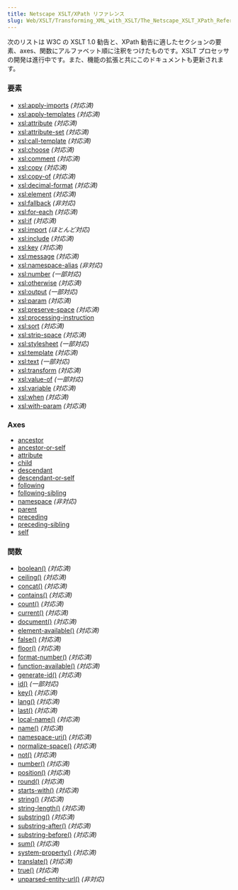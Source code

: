 ```yaml
---
title: Netscape XSLT/XPath リファレンス
slug: Web/XSLT/Transforming_XML_with_XSLT/The_Netscape_XSLT_XPath_Reference
---
```


次のリストは W3C の XSLT 1.0 勧告と、XPath 勧告に適したセクションの要素、axes、関数にアルファベット順に注釈をつけたものです。XSLT プロセッサの開発は進行中です。また、機能の拡張と共にこのドキュメントも更新されます。

### 要素

- [xsl:apply-imports](/ja/docs/Web/XSLT/Element/apply-imports) _(対応済)_
- [xsl:apply-templates](/ja/docs/Web/XSLT/Element/apply-templates) _(対応済)_
- [xsl:attribute](/ja/docs/Web/XSLT/Element/attribute) _(対応済)_
- [xsl:attribute-set](/ja/docs/Web/XSLT/Element/attribute-set) _(対応済)_
- [xsl:call-template](/ja/docs/Web/XSLT/Element/call-template) _(対応済)_
- [xsl:choose](/ja/docs/Web/XSLT/Element/choose) _(対応済)_
- [xsl:comment](/ja/docs/Web/XSLT/Element/comment) _(対応済)_
- [xsl:copy](/ja/docs/Web/XSLT/Element/copy) _(対応済)_
- [xsl:copy-of](/ja/docs/Web/XSLT/Element/copy-of) _(対応済)_
- [xsl:decimal-format](/ja/docs/Web/XSLT/Element/decimal-format) _(対応済)_
- [xsl:element](/ja/docs/Web/XSLT/Element/element) _(対応済)_
- [xsl:fallback](/ja/docs/Web/XSLT/Element/fallback) _(非対応)_
- [xsl:for-each](/ja/docs/Web/XSLT/Element/for-each) _(対応済)_
- [xsl:if](/ja/docs/Web/XSLT/Element/if) _(対応済)_
- [xsl:import](/ja/docs/Web/XSLT/Element/import) _(ほとんど対応)_
- [xsl:include](/ja/docs/Web/XSLT/Element/include) _(対応済)_
- [xsl:key](/ja/docs/Web/XSLT/Element/key) _(対応済)_
- [xsl:message](/ja/docs/Web/XSLT/Element/message) _(対応済)_
- [xsl:namespace-alias](/ja/docs/Web/XSLT/Element/namespace-alias) _(非対応)_
- [xsl:number](/ja/docs/Web/XSLT/Element/number) _(一部対応)_
- [xsl:otherwise](/ja/docs/Web/XSLT/Element/otherwise) _(対応済)_
- [xsl:output](/ja/docs/Web/XSLT/Element/output) _(一部対応)_
- [xsl:param](/ja/docs/Web/XSLT/Element/param) _(対応済)_
- [xsl:preserve-space](/ja/docs/Web/XSLT/Element/preserve-space) _(対応済)_
- [xsl:processing-instruction](/ja/docs/Web/XSLT/Element/processing-instruction)
- [xsl:sort](/ja/docs/Web/XSLT/Element/sort) _(対応済)_
- [xsl:strip-space](/ja/docs/Web/XSLT/Element/strip-space) _(対応済)_
- [xsl:stylesheet](/ja/docs/Web/XSLT/Element/stylesheet) _(一部対応)_
- [xsl:template](/ja/docs/Web/XSLT/Element/template) _(対応済)_
- [xsl:text](/ja/docs/Web/XSLT/Element/text) _(一部対応)_
- [xsl:transform](/ja/docs/Web/XSLT/Element/transform) _(対応済)_
- [xsl:value-of](/ja/docs/Web/XSLT/Element/value-of) _(一部対応)_
- [xsl:variable](/ja/docs/Web/XSLT/Element/variable) _(対応済)_
- [xsl:when](/ja/docs/Web/XSLT/Element/when) _(対応済)_
- [xsl:with-param](/ja/docs/Web/XSLT/Element/with-param) _(対応済)_

### Axes

- [ancestor](/ja/docs/Web/XPath/Axes#ancestor)
- [ancestor-or-self](/ja/docs/Web/XPath/Axes#ancestor-or-self)
- [attribute](/ja/docs/Web/XPath/Axes#attribute)
- [child](/ja/docs/Web/XPath/Axes#child)
- [descendant](/ja/docs/Web/XPath/Axes#descendant)
- [descendant-or-self](/ja/docs/Web/XPath/Axes#descendant-or-self)
- [following](/ja/docs/Web/XPath/Axes#following)
- [following-sibling](/ja/docs/Web/XPath/Axes#following-sibling)
- [namespace](/ja/docs/Web/XPath/Axes#namespace) _(非対応)_
- [parent](/ja/docs/Web/XPath/Axes#parent)
- [preceding](/ja/docs/Web/XPath/Axes#preceding)
- [preceding-sibling](/ja/docs/Web/XPath/Axes#preceding-sibling)
- [self](/ja/docs/Web/XPath/Axes#self)

### 関数

- [boolean()](/ja/docs/Web/XPath/Functions/boolean) _(対応済)_
- [ceiling()](/ja/docs/Web/XPath/Functions/ceiling) _(対応済)_
- [concat()](/ja/docs/Web/XPath/Functions/concat) _(対応済)_
- [contains()](/ja/docs/Web/XPath/Functions/contains) _(対応済)_
- [count()](/ja/docs/Web/XPath/Functions/count) _(対応済)_
- [current()](/ja/docs/Web/XPath/Functions/current) _(対応済)_
- [document()](/ja/docs/Web/XPath/Functions/document) _(対応済)_
- [element-available()](/ja/docs/Web/XPath/Functions/element-available) _(対応済)_
- [false()](/ja/docs/Web/XPath/Functions/false) _(対応済)_
- [floor()](/ja/docs/Web/XPath/Functions/floor) _(対応済)_
- [format-number()](/ja/docs/Web/XPath/Functions/format-number) _(対応済)_
- [function-available()](/ja/docs/Web/XPath/Functions/function-available) _(対応済)_
- [generate-id()](/ja/docs/Web/XPath/Functions/generate-id) _(対応済)_
- [id()](/ja/docs/Web/XPath/Functions/id) _(一部対応)_
- [key()](/ja/docs/Web/XPath/Functions/key) _(対応済)_
- [lang()](/ja/docs/Web/XPath/Functions/lang) _(対応済)_
- [last()](/ja/docs/Web/XPath/Functions/last) _(対応済)_
- [local-name()](/ja/docs/Web/XPath/Functions/local-name) _(対応済)_
- [name()](/ja/docs/Web/XPath/Functions/name) _(対応済)_
- [namespace-uri()](/ja/docs/Web/XPath/Functions/namespace-uri) _(対応済)_
- [normalize-space()](/ja/docs/Web/XPath/Functions/normalize-space) _(対応済)_
- [not()](/ja/docs/Web/XPath/Functions/not) _(対応済)_
- [number()](/ja/docs/Web/XPath/Functions/number) _(対応済)_
- [position()](/ja/docs/Web/XPath/Functions/position) _(対応済)_
- [round()](/ja/docs/Web/XPath/Functions/round) _(対応済)_
- [starts-with()](/ja/docs/Web/XPath/Functions/starts-with) _(対応済)_
- [string()](/ja/docs/Web/XPath/Functions/string) _(対応済)_
- [string-length()](/ja/docs/Web/XPath/Functions/string-length) _(対応済)_
- [substring()](/ja/docs/Web/XPath/Functions/substring) _(対応済)_
- [substring-after()](/ja/docs/Web/XPath/Functions/substring-after) _(対応済)_
- [substring-before()](/ja/docs/Web/XPath/Functions/substring-before) _(対応済)_
- [sum()](/ja/docs/Web/XPath/Functions/sum) _(対応済)_
- [system-property()](/ja/docs/Web/XPath/Functions/system-property) _(対応済)_
- [translate()](/ja/docs/Web/XPath/Functions/translate) _(対応済)_
- [true()](/ja/docs/Web/XPath/Functions/true) _(対応済)_
- [unparsed-entity-url()](/ja/docs/Web/XPath/Functions/unparsed-entity-url) _(非対応)_
